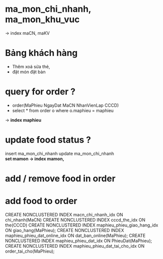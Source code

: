 
# ma_mon_chi_nhanh, ma_mon_khu_vuc
-> index maCN, maKV

# Bảng khách hàng  
- Thêm xoá sửa thẻ, 
- đặt món đặt bàn  

# query for order ? 
- order(MaPhieu NgayDat MaCN NhanVienLap CCCD)
- select * from order o where o.maphieu = maphieu 

-> **index maphieu**


# update food status ? 
insert ma_mon_chi_nhanh
update ma_mon_chi_nhanh  
**set mamon -> index mamon,**

# add / remove food in order 

# add food to order 

<BS>

CREATE NONCLUSTERED INDEX macn_chi_nhanh_idx ON chi_nhanh(MaCN)
CREATE NONCLUSTERED INDEX cccd_the_idx ON the(CCCD)
CREATE NONCLUSTERED INDEX maphieu_phieu_giao_hang_idx ON giao_hang(MaPhieu); 
CREATE NONCLUSTERED INDEX maphieu_phieu_dat_online_idx ON dat_ban_online(MaPhieu); 
CREATE NONCLUSTERED INDEX maphieu_phieu_dat_idx ON PhieuDat(MaPhieu); 
CREATE NONCLUSTERED INDEX maphieu_phieu_dat_tai_cho_idx ON order_tai_cho(MaPhieu); 
